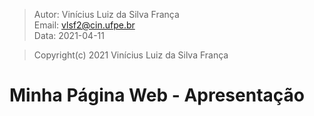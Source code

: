 > Autor: Vinícius Luiz da Silva França  
> Email: [vlsf2@cin.ufpe.br](mailto:vlsf2@cin.ufpe.br)  
> Data: 2021-04-11  

> Copyright(c) 2021 Vinícius Luiz da Silva França

# Minha Página Web - Apresentação 

